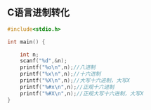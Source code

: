 ## C语言进制转化
```c
#include<stdio.h>

int main() {

    int n;
    scanf("%d",&n);
    printf("%o\n",n);//八进制
    printf("%x\n",n);//十六进制
    printf("%X\n",n);//大写十六进制，大写X
    printf("%#x\n",n);//正规十六进制
    printf("%#X\n",n);//正规大写十六进制，大写X
}
```
<!--stackedit_data:
eyJoaXN0b3J5IjpbLTE2NzMzODg4MDJdfQ==
-->